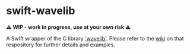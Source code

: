 # swift-wavelib

**⚠️ WIP - work in progress, use at your own risk ⚠️**

A Swift wrapper of the C library ['wavelib'](https://github.com/rafat/wavelib).
Please refer to the [wiki](https://github.com/rafat/wavelib/wiki) on that respository for further details and examples.
